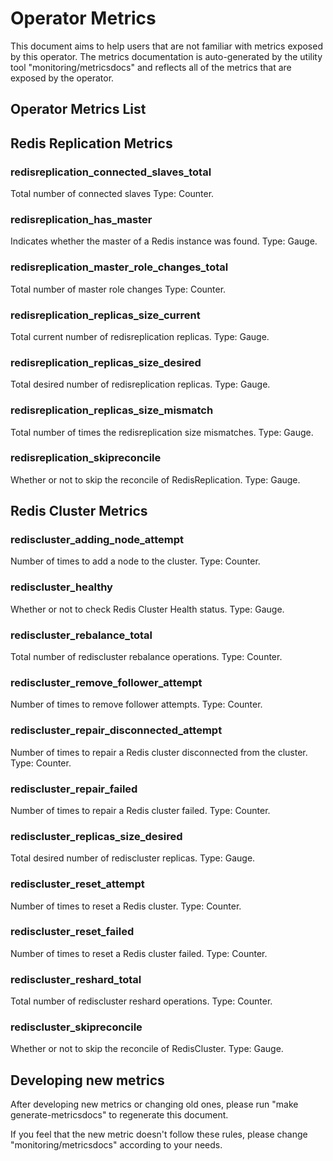 # Operator Metrics
This document aims to help users that are not familiar with metrics exposed by this operator.
The metrics documentation is auto-generated by the utility tool "monitoring/metricsdocs" and reflects all of the metrics that are exposed by the operator.

## Operator Metrics List

## Redis Replication Metrics

### redisreplication_connected_slaves_total
Total number of connected slaves Type: Counter.

### redisreplication_has_master
Indicates whether the master of a Redis instance was found. Type: Gauge.

### redisreplication_master_role_changes_total
Total number of master role changes Type: Counter.

### redisreplication_replicas_size_current
Total current number of redisreplication replicas. Type: Gauge.

### redisreplication_replicas_size_desired
Total desired number of redisreplication replicas. Type: Gauge.

### redisreplication_replicas_size_mismatch
Total number of times the redisreplication size mismatches. Type: Gauge.

### redisreplication_skipreconcile
Whether or not to skip the reconcile of RedisReplication. Type: Gauge.

## Redis Cluster Metrics

### rediscluster_adding_node_attempt
Number of times to add a node to the cluster. Type: Counter.

### rediscluster_healthy
Whether or not to check Redis Cluster Health status. Type: Gauge.

### rediscluster_rebalance_total
Total number of rediscluster rebalance operations. Type: Counter.

### rediscluster_remove_follower_attempt
Number of times to remove follower attempts. Type: Counter.

### rediscluster_repair_disconnected_attempt
Number of times to repair a Redis cluster disconnected from the cluster. Type: Counter.

### rediscluster_repair_failed
Number of times to repair a Redis cluster failed. Type: Counter.

### rediscluster_replicas_size_desired
Total desired number of rediscluster replicas. Type: Gauge.

### rediscluster_reset_attempt
Number of times to reset a Redis cluster. Type: Counter.

### rediscluster_reset_failed
Number of times to reset a Redis cluster failed. Type: Counter.

### rediscluster_reshard_total
Total number of rediscluster reshard operations. Type: Counter.

### rediscluster_skipreconcile
Whether or not to skip the reconcile of RedisCluster. Type: Gauge.

## Developing new metrics
After developing new metrics or changing old ones, please run "make generate-metricsdocs" to regenerate this document.

If you feel that the new metric doesn't follow these rules, please change "monitoring/metricsdocs" according to your needs.
